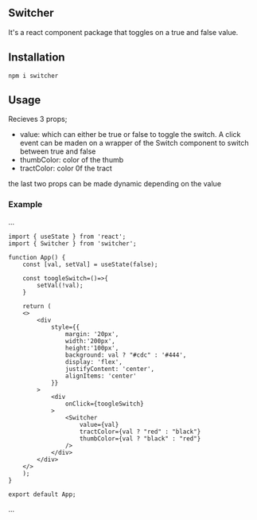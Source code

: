 ## Switcher
It's a react component package that toggles on a true and false value.

## Installation
`npm i switcher`

## Usage
Recieves 3 props;
* value: which can either be true or false to toggle the switch. A click event can be maden on a wrapper of the Switch component to switch between true and false
* thumbColor: color of the thumb
* tractColor: color 0f the tract

the last two props can be made dynamic depending on the value

### Example
...

    import { useState } from 'react';
    import { Switcher } from 'switcher';

    function App() {
        const [val, setVal] = useState(false);

        const toogleSwitch=()=>{
            setVal(!val);
        }
        
        return (
        <>
            <div
                style={{
                    margin: '20px',
                    width:'200px',
                    height:'100px',
                    background: val ? "#cdc" : '#444',
                    display: 'flex',
                    justifyContent: 'center',
                    alignItems: 'center'
                }}
            >
                <div
                    onClick={toogleSwitch}
                >
                    <Switcher
                        value={val}
                        tractColor={val ? "red" : "black"}
                        thumbColor={val ? "black" : "red"}
                    />
                </div>
            </div>
        </>
        );
    }

    export default App;
...